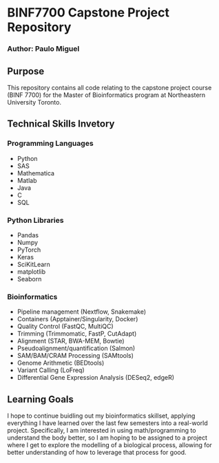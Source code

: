 # BINF7700 Capstone Project Repository
### Author: Paulo Miguel

## Purpose

This repository contains all code relating to the capstone project course (BINF 7700) for the Master of Bioinformatics program at Northeastern University Toronto. 

## Technical Skills Invetory

### Programming Languages

- Python
- SAS
- Mathematica
- Matlab
- Java
- C
- SQL

### Python Libraries

- Pandas
- Numpy
- PyTorch
- Keras
- SciKitLearn
- matplotlib
- Seaborn

### Bioinformatics

- Pipeline management (Nextflow, Snakemake)
- Containers (Apptainer/Singularity, Docker)
- Quality Control (FastQC, MultiQC)
- Trimming (Trimmomatic, FastP, CutAdapt)
- Alignment (STAR, BWA-MEM, Bowtie)
- Pseudoalignment/quantification (Salmon)
- SAM/BAM/CRAM Processing (SAMtools)
- Genome Arithmetic (BEDtools) 
- Variant Calling (LoFreq)
- Differential Gene Expression Analysis (DESeq2, edgeR)

## Learning Goals

I hope to continue buidling out my bioinformatics skillset, applying everything I have learned over the last few semesters into a real-world project. Specifically, I am interested in using math/programming to understand the body better, so I am hoping to be assigned to a project where I get to explore the modelling of a biological process, allowing for better understanding of how to leverage that process for good.